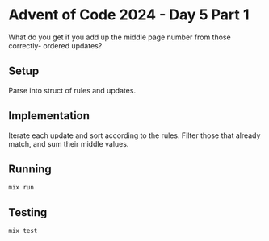 # Advent of Code 2024 - Day 5 Part 1

What do you get if you add up the middle page number from those correctly-
ordered updates?

## Setup

Parse into struct of rules and updates.

## Implementation

Iterate each update and sort according to the rules. Filter those that already
match, and sum their middle values.

## Running

`mix run`

## Testing

`mix test`

